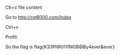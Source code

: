 Ctr+c file content

Go to http://rot8000.com/Index

Ctrl+v

Profit:

So the flag is flag{K33PItR0111NGB@By4ever&ever}
